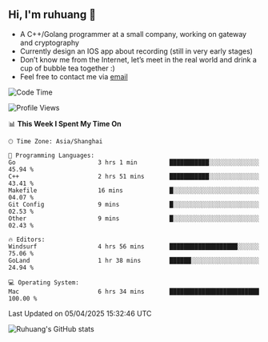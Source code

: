 ## Hi, I'm ruhuang 👋

- A C++/Golang programmer at a small company, working on gateway and cryptography
- Currently design an IOS app about recording (still in very early stages)
- Don’t know me from the Internet, let’s meet in the real world and drink a cup of bubble tea together :)
- Feel free to contact me via [email](mailto:ruhuang2001@gmail.com)
<!--START_SECTION:waka-->
![Code Time](http://img.shields.io/badge/Code%20Time-422%20hrs%2053%20mins-blue)

![Profile Views](http://img.shields.io/badge/Profile%20Views-0-blue)

📊 **This Week I Spent My Time On** 

```text
🕑︎ Time Zone: Asia/Shanghai

💬 Programming Languages: 
Go                       3 hrs 1 min         ███████████░░░░░░░░░░░░░░   45.94 % 
C++                      2 hrs 51 mins       ███████████░░░░░░░░░░░░░░   43.41 % 
Makefile                 16 mins             █░░░░░░░░░░░░░░░░░░░░░░░░   04.07 % 
Git Config               9 mins              █░░░░░░░░░░░░░░░░░░░░░░░░   02.53 % 
Other                    9 mins              █░░░░░░░░░░░░░░░░░░░░░░░░   02.43 % 

🔥 Editors: 
Windsurf                 4 hrs 56 mins       ███████████████████░░░░░░   75.06 % 
GoLand                   1 hr 38 mins        ██████░░░░░░░░░░░░░░░░░░░   24.94 % 

💻 Operating System: 
Mac                      6 hrs 34 mins       █████████████████████████   100.00 % 
```


 Last Updated on 05/04/2025 15:32:46 UTC
<!--END_SECTION:waka-->

![Ruhuang's GitHub stats](https://github-readme-stats.vercel.app/api?username=ruhuang2001&count_private=true&hide_title=true&show_icons=true&theme=vue)

